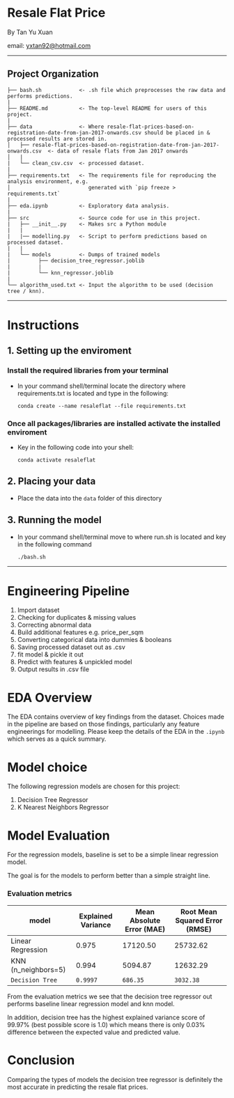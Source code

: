 # Resale Flat Price

By Tan Yu Xuan

email: yxtan92@hotmail.com

--------
## Project Organization


    ├── bash.sh            <- .sh file which preprocesses the raw data and performs predictions.
    |
    ├── README.md          <- The top-level README for users of this project.
    |
    ├── data               <- Where resale-flat-prices-based-on-registration-date-from-jan-2017-onwards.csv should be placed in & processed results are stored in.
    │   ├── resale-flat-prices-based-on-registration-date-from-jan-2017-onwards.csv  <- data of resale flats from Jan 2017 onwards
    │   |
    |   └── clean_csv.csv  <- processed dataset.
    | 
    ├── requirements.txt   <- The requirements file for reproducing the analysis environment, e.g.
    │                         generated with `pip freeze > requirements.txt`
    |
    ├── eda.ipynb          <- Exploratory data analysis.
    |
    ├── src                <- Source code for use in this project.
    |   ├── __init__.py    <- Makes src a Python module
    |   |
    |   |── modelling.py   <- Script to perform predictions based on processed dataset.
    |   |
    |   └── models         <- Dumps of trained models
    |         ├── decision_tree_regressor.joblib
    |         |
    |         └── knn_regressor.joblib
    |
    └── algorithm_used.txt <- Input the algorithm to be used (decision tree / knn).
--------

# Instructions

## 1. Setting up the enviroment

### Install the required libraries from your terminal

- In your command shell/terminal locate the directory where requirements.txt is located and type in the following:

      conda create --name resaleflat --file requirements.txt

### Once all packages/libraries are installed activate the installed enviroment

- Key in the following code into your shell:

      conda activate resaleflat

## 2. Placing your data

- Place the data into the `data` folder of this directory

## 3. Running the model

- In your command shell/terminal move to where run.sh is located and key in the following command
    
      ./bash.sh
--------

# Engineering Pipeline

1. Import dataset
2. Checking for duplicates & missing values
3. Correcting abnormal data
4. Build additional features e.g. price_per_sqm
5. Converting categorical data into dummies & booleans
6. Saving processed dataset out as .csv
7. fit model & pickle it out
8. Predict with features & unpickled model
9. Output results in .csv file


# EDA Overview

The EDA contains overview of key findings from the dataset. Choices made in the pipeline are based on those findings, particularly any feature engineerings for modelling. Please keep the details of the EDA in the `.ipynb` which serves as a quick summary.


# Model choice

The following regression models are chosen for this project:
 
  1. Decision Tree Regressor
  2. K Nearest Neighbors Regressor

# Model Evaluation

For the regression models, baseline is set to be a simple linear regression model.

The goal is for the models to perform better than a simple straight line.

### Evaluation metrics

| model               | Explained Variance | Mean Absolute Error (MAE)| Root Mean Squared Error (RMSE)|
|---------------------|--------------------|--------------------------|-------------------------------|
|Linear Regression    |        0.975       |         17120.50         |           25732.62            |
|KNN (n_neighbors=5)  |        0.994       |         5094.87          |           12632.29            |
|`Decision Tree`      |       `0.9997`     |         `686.35`         |           `3032.38`           |

From the evaluation metrics we see that the decision tree regressor out performs baseline linear regression model and knn model. 

In addition, decision tree has the highest explained variance score of 99.97% (best possible score is 1.0) which means there is only 0.03% difference between the expected value and predicted value.

# Conclusion
Comparing the types of models the decision tree regressor is definitely the most accurate in predicting the resale flat prices.
